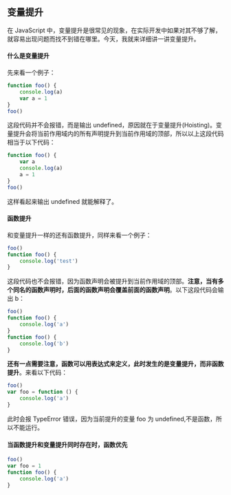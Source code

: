 ## 变量提升

在 JavaScript 中，变量提升是很常见的现象，在实际开发中如果对其不够了解，就容易出现问题而找不到错在哪里。今天，我就来详细讲一讲变量提升。

#### 什么是变量提升

先来看一个例子：

```js
function foo() {
	console.log(a)
	var a = 1
}
foo()
```

这段代码并不会报错，而是输出 undefined，原因就在于变量提升(Hoisting)。变量提升会将当前作用域内的所有声明提升到当前作用域的顶部，所以以上这段代码相当于以下代码：

```js
function foo() {
	var a
	console.log(a)
	a = 1
}
foo()
```

这样看起来输出 undefined 就能解释了。

#### 函数提升

和变量提升一样的还有函数提升，同样来看一个例子：

```js
foo()
function foo() {
	console.log('test')
}
```

这段代码也不会报错，因为函数声明会被提升到当前作用域的顶部。**注意，当有多个同名的函数声明时，后面的函数声明会覆盖前面的函数声明**。以下这段代码会输出 b：

```js
foo()
function foo() {
	console.log('a')
}
function foo() {
	console.log('b')
}
```

**还有一点需要注意，函数可以用表达式来定义，此时发生的是变量提升，而非函数提升**。来看以下代码：

```js
foo()
var foo = function () {
	console.log('a')
}
```

此时会报 TypeError 错误，因为当前提升的变量 foo 为 undefined,不是函数，所以不能运行。

#### 当函数提升和变量提升同时存在时，函数优先

```js
foo()
var foo = 1
function foo() {
	console.log('a')
}
```
